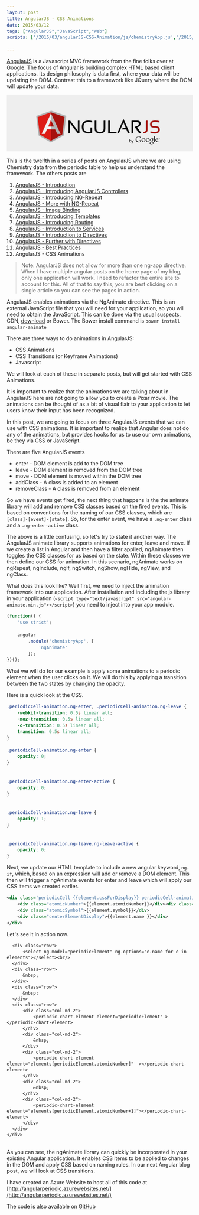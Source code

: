 ```yaml
---
layout: post
title: AngularJS - CSS Animations
date: 2015/03/12
tags: ["AngularJS","JavaScript","Web"]
scripts: ['/2015/03/angularJS-CSS-Animation/js/chemistryApp.js','/2015/03/angularJS-CSS-Animation/js/chemistryController.js','/2015/03/angularJS-CSS-Animation/js/chemistryService.js','/2015/03/angularJS-CSS-Animation/js/chemistryDirective.js']

---
```


[AngularJS](http://www.angularjs.org) is a Javascript MVC framework from the fine folks over at
[Google](http://www.google.com). The focus of Angular is building complex
 HTML based client applications. Its design philosophy is data first, where your data will be updating the DOM.
 Contrast this to a framework like JQuery where the DOM will update your data.

![AngularJS Logo](angularLogo.png)

This is the twelfth in a series of posts on AngularJS where we are using Chemistry data from the periodic table
to help us understand the framework. The others posts are

1. [AngularJS - Introduction](http://www.jptacek.com/2013/10/angularjs-introduction/)
2. [AngularJS - Introducing AngularJS Controllers](http://www.jptacek.com/2013/10/introducing-angularjs-controllers/)
3. [AngularJS - Introducing NG-Repeat](http://www.jptacek.com/2013/10/angularjs-introducing-ng-repeat/)
4. [AngularJS - More with NG-Repeat](http://www.jptacek.com/2014/01/angularjs-further-with-ng-repeat/)
5. [AngularJS - Image Binding](http://www.jptacek.com/2014/01/angularjs-lou-reed/)
6. [AngularJS - Introducing Templates](http://www.jptacek.com/2014/02/angularJS-templates/)
7. [AngularJS - Introducing Routing](http://www.jptacek.com/2014/02/angularJS-IntroToRouting/)
8. [AngularJS - Introduction to Services](http://www.jptacek.com/2014/05/angularJS-Intro-To-Services/)
9. [AngularJS - Introduction to Directives](http://www.jptacek.com/2014/06/angularJS-intro-to-directives/)
10. [AngularJS - Further with Directives](http://jptacek.com/2014/12/angularJS-further-with-directives/)
11. [AngularJS - Best Practices](http://jptacek.com/2015/02/angularJS-Best-Practices/)
12. AngularJS - CSS Animations

>Note: AngularJS does not allow for more than one ng-app directive. When I have multiple angular posts on
the home page of my blog, only one application will work. I need to refactor the entire site to account for
this. All of that to say this, you are best clicking on a single article so you can see the pages in action.

AngularJS enables animations via the NgAnimate directive. This is an external JavaScript file that you will need for
your application, so you will need to obtain the JavaScript. This can be done via the usual suspects, CDN,
[download](https://code.angularjs.org/) or Bower. The Bower install command is ``bower install angular-animate``

There are three ways to do animations in AngularJS:
* CSS Animations
* CSS Transitions (or Keyframe Animations)
* Javascript

We will look at each of these in separate posts, but will get started with CSS Animations.

It is important to realize that the animations we are talking about in AngularJS here are not going to allow you to
create a Pixar movie. The animations can be thought of as a bit of visual flair to your application to let users know
their input has been recognized.

In this post, we are going to focus on three AngularJS events that we can use with CSS animations. It is important to
realize that Angular does not do any of the animations, but provides hooks for us to use our own animations, be they
via CSS or JavaScript.

There are five AngularJS events
* enter - DOM element is add to the DOM tree
* leave - DOM element is removed from the DOM tree
* move - DOM element is moved within the DOM tree
* addClass - A class is added to an element
* removeClass - A class is removed from an element

So we have events get fired, the next thing that happens is the the animate library will add and remove CSS classes
  based on the fired events. This is based on conventions for the naming of our CSS classes, which are
 ``[class]-[event]-[state]``. So, for the enter event, we have a ``.ng-enter``
 class and a ``.ng-enter-active`` class.

The above is a little confusing, so let's try to state it another way. The AngularJS animate library supports animations
for enter, leave and move. If we create a list in Angular and then have a filter applied, ngAnimate then toggles the
CSS classes for us based on the state. Within these classes we then define our CSS for animation. In this scenario,
ngAnimate works on ngRepeat, ngInclude, ngIf, ngSwitch, ngShow, ngHide, ngView, and ngClass.

What does this look like? Well first, we need to inject the animation framework into our application. After installation
and including the js library in your application
(```<script type="text/javascript" src="angular-animate.min.js"></script>```) you need to inject into your app module.

```javascript
(function() {
    'use strict';

    angular
        .module('chemistryApp', [
            'ngAnimate'
        ]);
})();
```

What we will do for our example is apply some animations to a periodic element when the user clicks on it. We will do
this by applying a transition between the two states by changing the opacity.

Here is a quick look at the CSS.

```css
.periodicCell-animation.ng-enter, .periodicCell-animation.ng-leave {
    -webkit-transition: 0.5s linear all;
    -moz-transition: 0.5s linear all;
    -o-transition: 0.5s linear all;
    transition: 0.5s linear all;
}

.periodicCell-animation.ng-enter {
    opacity: 0;
}


.periodicCell-animation.ng-enter-active {
    opacity: 0;
}


.periodicCell-animation.ng-leave {
    opacity: 1;
}


.periodicCell-animation.ng-leave.ng-leave-active {
    opacity: 0;
}
```

Next, we update our HTML template to include a new angular keyword, ``ng-if``, which, based on an expression will add
or remove a DOM element. This then will trigger a ngAnimate events for enter and leave which will apply our CSS
items we created earlier.

```xml
<div class='periodicCell {{element.cssForDisplay}} periodicCell-animation' data-ng-if="!fullElement">
    <div class="atomicNumber">{{element.atomicNumber}}</div><div class="atomicWeight">{{element.atomicWeight}}</div>
    <div class="atomicSymbol">{{element.symbol}}</div>
    <div class="centerElementDisplay">{{element.name }}</div>
</div>

```

Let's see it in action now.


<div id="app" ng-app="chemistryApp">
    <div class="container" ng-controller="chemistryController">

      <div class="row">
          <select ng-model="periodicElement" ng-options="e.name for e in elements"></select><br/>
      </div>
      <div class="row">
          &nbsp;
      </div>
      <div class="row">
          &nbsp;
      </div>
      <div class="row">
          <div class="col-md-2">
              <periodic-chart-element element="periodicElement" ></periodic-chart-element>
          </div>
          <div class="col-md-2">
              &nbsp;
          </div>
          <div class="col-md-2">
              <periodic-chart-element element="elements[periodicElement.atomicNumber]"  ></periodic-chart-element>
          </div>
          <div class="col-md-2">
              &nbsp;
          </div>
          <div class="col-md-2">
              <periodic-chart-element element="elements[periodicElement.atomicNumber+1]"></periodic-chart-element>
          </div>
      </div>
    </div>
</div>

<br/>
As you can see, the ngAnimate library can quickly be incorporated in your existing Angular application. It enables
CSS items to be applied to changes in the DOM and apply CSS based on naming rules. In our next Angular blog post,
we will
look at CSS transitions.

I have created an Azure Website to host all of this code at [http://angularperiodic.azurewebsites.net/](http://angularperiodic.azurewebsites.net/)

The code is also available on [GitHub](https://github.com/jptacek/AngularPeriodic)

<link href="/2015/03/angularJS-CSS-Animation/css/animate.css" rel="stylesheet" >
